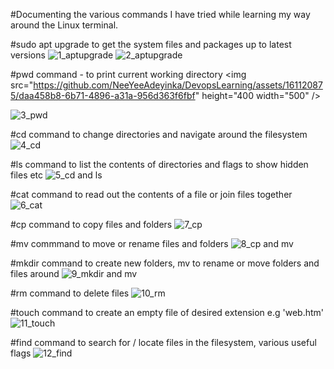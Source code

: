 #Documenting the various commands I have tried while learning my way around the Linux terminal.

#sudo apt upgrade to get the system files and packages up to latest versions
![1_aptupgrade](https://github.com/NeeYeeAdeyinka/DevopsLearning/assets/161120875/2603894c-730f-4bf5-86d3-381c3a8f303c)
![2_aptupgrade](https://github.com/NeeYeeAdeyinka/DevopsLearning/assets/161120875/ddb16d5d-ac1d-4548-9e38-cd5dbcdd2d36)

#pwd command - to print current working directory
<img src="https://github.com/NeeYeeAdeyinka/DevopsLearning/assets/161120875/daa458b8-6b71-4896-a31a-956d363f6fbf" height="400 width="500" />

![3_pwd](https://github.com/NeeYeeAdeyinka/DevopsLearning/assets/161120875/daa458b8-6b71-4896-a31a-956d363f6fbf)

#cd command to change directories and navigate around the filesystem
![4_cd](https://github.com/NeeYeeAdeyinka/DevopsLearning/assets/161120875/599e5447-c489-4f30-aa43-d3fa6548e8dc)

#ls command to list the contents of directories and flags to show hidden files etc
![5_cd and ls](https://github.com/NeeYeeAdeyinka/DevopsLearning/assets/161120875/e092e4cc-4de9-4bdf-9853-759c409f6243)

#cat command to read out the contents of a file or join files together
![6_cat](https://github.com/NeeYeeAdeyinka/DevopsLearning/assets/161120875/a4125bc1-38a9-4398-8d4b-e76c5ef529d7)

#cp command to copy files and folders
![7_cp](https://github.com/NeeYeeAdeyinka/DevopsLearning/assets/161120875/d56498f8-4809-4dd7-844a-2c1688387d3d)

#mv commmand to move or rename files and folders
![8_cp and mv](https://github.com/NeeYeeAdeyinka/DevopsLearning/assets/161120875/4603c55b-ac10-41bf-9d01-a8c97b1c7d23)

#mkdir command to create new folders, mv to rename or move folders and files around
![9_mkdir and mv](https://github.com/NeeYeeAdeyinka/DevopsLearning/assets/161120875/144a10f4-b49d-4ba1-9754-1ce5e00c740d)

#rm command to delete files
![10_rm](https://github.com/NeeYeeAdeyinka/DevopsLearning/assets/161120875/8607f3b7-c490-48ad-94c4-b520cf7a3903)

#touch command to create an empty file of desired extension e.g 'web.htm'
![11_touch](https://github.com/NeeYeeAdeyinka/DevopsLearning/assets/161120875/40d0bd9b-f452-41ec-8f19-922fd03fae4c)

#find command to search for / locate files in the filesystem, various useful flags
![12_find](https://github.com/NeeYeeAdeyinka/DevopsLearning/assets/161120875/97f664b1-4077-4615-bfcb-ecb85bf6c717)


